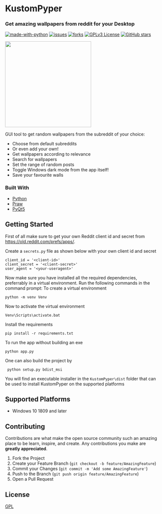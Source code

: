 # KustomPyper
### Get amazing wallpapers from reddit for your Desktop
[![made-with-python](https://img.shields.io/badge/Made%20with-Python-1f425f.svg)](https://www.python.org/)
[![issues](https://img.shields.io/github/issues/kriticalflare/KustomPyper)](https://github.com/kriticalflare/KustomPyper/issues)
[![forks](https://img.shields.io/github/forks/kriticalflare/KustomPyper)](https://github.com/kriticalflare/KustomPyper/network/members)
[![GPLv3 License](https://img.shields.io/badge/License-GPL%20v3-yellow.svg)](https://opensource.org/licenses/)
[![GitHub stars](https://img.shields.io/github/stars/kriticalflare/KustomPyper.svg?style=social&label=Star&cacheSeconds=3600)](https://GitHub.com/kriticalflare/KustomPyper/stargazers/)

<img  src="https://user-images.githubusercontent.com/42350771/76681229-dd84c100-6616-11ea-9266-5fa8ab6e20f1.gif" height="280">


GUI tool to get random wallpapers from the subreddit of your choice:

- Choose from default subreddits
- Or even add your own!
- Get wallpapers according to relevance
- Search for wallpapers
- Set the range of random posts
- Toggle Windows dark mode from the app itself!
- Save your favourite walls 

### Built With

* [Python](https://www.python.org/)
* [Praw](https://github.com/praw-dev/praw)
* [PyQt5](https://pypi.org/project/PyQt5/)

## Getting Started

First of all make sure to get your own Reddit client id and secret from https://old.reddit.com/prefs/apps/.

Create a ```secrets.py``` file as shown below with your own client id and secret
```
client_id = '<client-id>'
client_secret = '<client-secret>'
user_agent = '<your-useragent>'
```

Now make sure you have installed all the required dependencies, preferrably in a virtual environment.
Run the following commands in the command prompt:
To create a virtual environment
```
python -m venv Venv
```
Now to activate the virtual environment
```
Venv\Scripts\activate.bat
```
Install the requirements
```
pip install -r requirements.txt
``` 
To run the app without building an exe
```
python app.py
```
One can also build the project by 
``` 
 python setup.py bdist_msi
```
 You will find an executable installer in the ```KustomPyper\dist``` folder that can be used to install KustomPyper on the supported platforms
 
## Supported Platforms
- Windows 10 1809 and later

## Contributing

Contributions are what make the open source community such an amazing place to be learn, inspire, and create. Any contributions you make are **greatly appreciated**.

1. Fork the Project
2. Create your Feature Branch (`git checkout -b feature/AmazingFeature`)
3. Commit your Changes (`git commit -m 'Add some AmazingFeature'`)
4. Push to the Branch (`git push origin feature/AmazingFeature`)
5. Open a Pull Request

## License
[GPL](https://github.com/kriticalflare/KustomPyper/blob/master/LICENSE)
